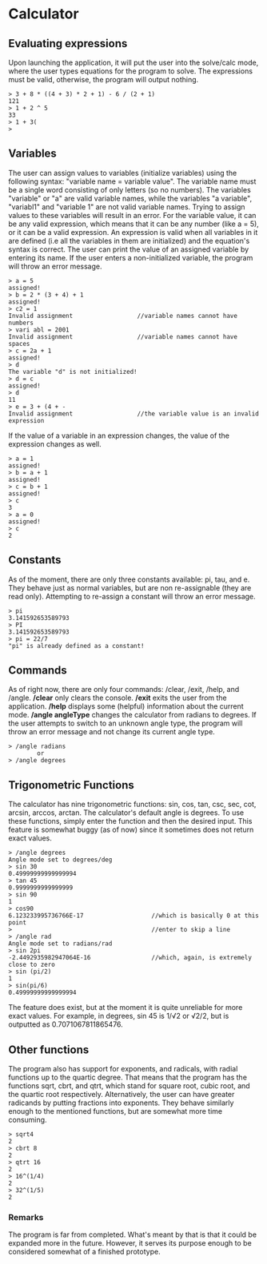 # Calculator
## Evaluating expressions
Upon launching the application, it will put the user into the solve/calc mode, where the user types equations for the program to solve. The expressions must be valid, otherwise, the program will output nothing.

	> 3 + 8 * ((4 + 3) * 2 + 1) - 6 / (2 + 1)
	121
	> 1 + 2 ^ 5
	33
	> 1 + 3(
	>



## Variables
The user can assign values to variables (initialize variables) using the following syntax: "variable name = variable value". The variable name must be a single word consisting of only letters (so no numbers). The variables "variable" or "a" are valid variable names, while the variables "a variable", "variabl1" and "variable 1" are not valid variable names. Trying to assign values to these variables will result in an error.
For the variable value, it can be any valid expression, which means that it can be any number (like a = 5), or it can be a valid expression. An expression is valid when all variables in it are defined (i.e all the variables in them are initialized) and the equation's syntax is correct. The user can print the value of an assigned variable by entering its name. If the user enters a non-initialized variable, the program will throw an error message.

	> a = 5
	assigned!
	> b = 2 * (3 + 4) + 1
	assigned!
	> c2 = 1
	Invalid assignment					//variable names cannot have numbers
	> vari abl = 2001
	Invalid assignment					//variable names cannot have spaces
	> c = 2a + 1
	assigned!
	> d
	The variable "d" is not initialized!
	> d = c
	assigned!
	> d 
	11
	> e = 3 + (4 + -
	Invalid assignment					//the variable value is an invalid expression
If the value of a variable in an expression changes, the value of the expression changes as well.
	
	> a = 1
	assigned!
	> b = a + 1
	assigned!
	> c = b + 1
	assigned!
	> c
	3
	> a = 0
	assigned!
	> c
	2



## Constants
As of the moment, there are only three constants available: pi, tau, and e. They behave just as normal variables, but are non re-assignable (they are read only). Attempting to re-assign a constant will throw an error message.

	> pi
	3.141592653589793
	> PI
	3.141592653589793
	> pi = 22/7
	"pi" is already defined as a constant!



## Commands
As of right now, there are only four commands: /clear, /exit, /help, and /angle. **/clear** only clears the console. **/exit** exits the user from the application. **/help** displays some (helpful) information about the current mode. **/angle angleType** changes the calculator from radians to degrees. If the user attempts to switch to an unknown angle type, the program will throw an error message and not change its current angle type.

	> /angle radians
			or
	> /angle degrees




## Trigonometric Functions
The calculator has nine trigonometric functions: sin, cos, tan, csc, sec, cot, arcsin, arccos, arctan. The calculator's default angle is degrees. To use these functions, simply enter the function and then the desired input. This feature is somewhat buggy (as of now) since it sometimes does not return exact values.

	> /angle degrees
	Angle mode set to degrees/deg
	> sin 30
	0.49999999999999994
	> tan 45
	0.9999999999999999
	> sin 90
	1
	> cos90
	6.123233995736766E-17					//which is basically 0 at this point
	>										//enter to skip a line
	> /angle rad
	Angle mode set to radians/rad
	> sin 2pi
	-2.4492935982947064E-16					//which, again, is extremely close to zero
	> sin (pi/2)
	1
	> sin(pi/6)							
	0.49999999999999994
The feature does exist, but at the moment it is quite unreliable for more exact values. For example, in degrees, sin 45 is 1/√2 or √2/2,  but is outputted as 0.7071067811865476.



## Other functions
The program also has support for exponents, and radicals, with radial functions up to the quartic degree. That means that the program has the functions sqrt, cbrt, and qtrt, which stand for square root, cubic root, and the quartic root respectively. Alternatively, the user can have greater radicands by putting fractions into exponents. They behave similarly enough to the mentioned functions, but are somewhat more time consuming.
	
	> sqrt4
	2
	> cbrt 8
	2
	> qtrt 16
	2
	> 16^(1/4)
	2
	> 32^(1/5)
	2



### Remarks
The program is far from completed. What's meant by that is that it could be expanded more in the future. However, it serves its purpose enough to be considered somewhat of a finished prototype.
